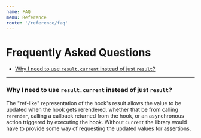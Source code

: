 ```yaml
---
name: FAQ
menu: Reference
route: '/reference/faq'
---
```


# Frequently Asked Questions

- [Why I need to use `result.current` instead of just `result`?](/reference/faq#why-i-need-to-use-resultcurrent-instead-of-just-result)

---

### Why I need to use `result.current` instead of just `result`?

The "ref-like" representation of the hook's result allows the value to be updated when the hook gets rerendered, whether that be from calling `rerender`, calling a callback returned from the hook, or an asynchronous action triggered by executing the hook. Without `current` the library would have to provide some way of requesting the updated values for assertions.
